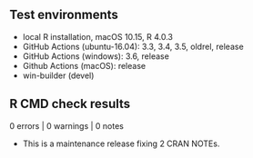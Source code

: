 ## Test environments

* local R installation, macOS 10.15, R 4.0.3
* GitHub Actions (ubuntu-16.04): 3.3, 3.4, 3.5, oldrel, release
* GitHub Actions (windows): 3.6, release
* Github Actions (macOS): release
* win-builder (devel)

## R CMD check results

0 errors | 0 warnings | 0 notes

* This is a maintenance release fixing 2 CRAN NOTEs.
